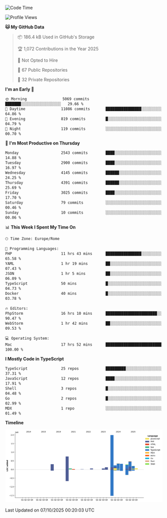 <!--START_SECTION:waka-->
![Code Time](http://img.shields.io/badge/Code%20Time-6%2C248%20hrs%2041%20mins-blue)

![Profile Views](http://img.shields.io/badge/Profile%20Views-3-blue)

**🐱 My GitHub Data** 

> 📦 186.4 kB Used in GitHub's Storage 
 > 
> 🏆 1,072 Contributions in the Year 2025
 > 
> 🚫 Not Opted to Hire
 > 
> 📜 67 Public Repositories 
 > 
> 🔑 32 Private Repositories 
 > 
**I'm an Early 🐤** 

```text
🌞 Morning                5069 commits        ███████░░░░░░░░░░░░░░░░░░   29.66 % 
🌆 Daytime                11086 commits       ████████████████░░░░░░░░░   64.86 % 
🌃 Evening                819 commits         █░░░░░░░░░░░░░░░░░░░░░░░░   04.79 % 
🌙 Night                  119 commits         ░░░░░░░░░░░░░░░░░░░░░░░░░   00.70 % 
```
📅 **I'm Most Productive on Thursday** 

```text
Monday                   2543 commits        ████░░░░░░░░░░░░░░░░░░░░░   14.88 % 
Tuesday                  2900 commits        ████░░░░░░░░░░░░░░░░░░░░░   16.97 % 
Wednesday                4145 commits        ██████░░░░░░░░░░░░░░░░░░░   24.25 % 
Thursday                 4391 commits        ██████░░░░░░░░░░░░░░░░░░░   25.69 % 
Friday                   3025 commits        ████░░░░░░░░░░░░░░░░░░░░░   17.70 % 
Saturday                 79 commits          ░░░░░░░░░░░░░░░░░░░░░░░░░   00.46 % 
Sunday                   10 commits          ░░░░░░░░░░░░░░░░░░░░░░░░░   00.06 % 
```


📊 **This Week I Spent My Time On** 

```text
🕑︎ Time Zone: Europe/Rome

💬 Programming Languages: 
PHP                      11 hrs 43 mins      ████████████████░░░░░░░░░   65.58 % 
YAML                     1 hr 19 mins        ██░░░░░░░░░░░░░░░░░░░░░░░   07.43 % 
JSON                     1 hr 5 mins         ██░░░░░░░░░░░░░░░░░░░░░░░   06.09 % 
TypeScript               50 mins             █░░░░░░░░░░░░░░░░░░░░░░░░   04.73 % 
Docker                   40 mins             █░░░░░░░░░░░░░░░░░░░░░░░░   03.78 % 

🔥 Editors: 
PhpStorm                 16 hrs 10 mins      ███████████████████████░░   90.47 % 
WebStorm                 1 hr 42 mins        ██░░░░░░░░░░░░░░░░░░░░░░░   09.53 % 

💻 Operating System: 
Mac                      17 hrs 52 mins      █████████████████████████   100.00 % 
```

**I Mostly Code in TypeScript** 

```text
TypeScript               25 repos            █████████░░░░░░░░░░░░░░░░   37.31 % 
JavaScript               12 repos            ████░░░░░░░░░░░░░░░░░░░░░   17.91 % 
Shell                    3 repos             █░░░░░░░░░░░░░░░░░░░░░░░░   04.48 % 
Go                       2 repos             █░░░░░░░░░░░░░░░░░░░░░░░░   02.99 % 
MDX                      1 repo              ░░░░░░░░░░░░░░░░░░░░░░░░░   01.49 % 
```



**Timeline**

![Lines of Code chart](https://raw.githubusercontent.com/frnwtr/frnwtr/main/assets/bar_graph.png)


 Last Updated on 07/10/2025 00:20:03 UTC
<!--END_SECTION:waka-->